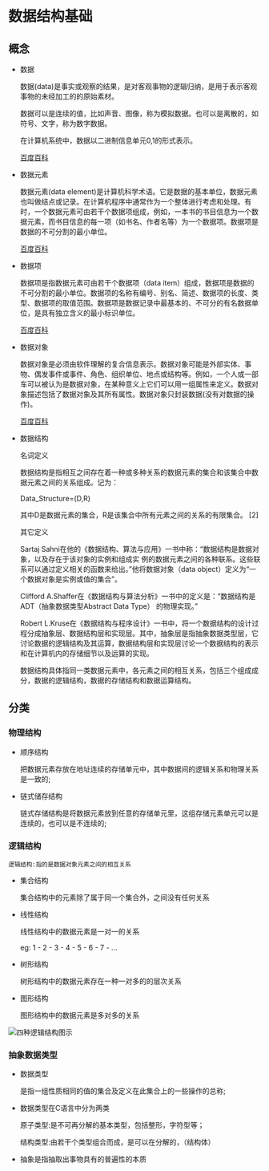 # 数据结构基础

## 概念

- 数据

    数据(data)是事实或观察的结果，是对客观事物的逻辑归纳，是用于表示客观事物的未经加工的的原始素材。

    数据可以是连续的值，比如声音、图像，称为模拟数据。也可以是离散的，如符号、文字，称为数字数据。

    在计算机系统中，数据以二进制信息单元0,1的形式表示。
    
    [百度百科](https://baike.baidu.com/item/数据/5947370)
- 数据元素

    数据元素(data element)是计算机科学术语。它是数据的基本单位，数据元素也叫做结点或记录。在计算机程序中通常作为一个整体进行考虑和处理。有时，一个数据元素可由若干个数据项组成，例如，一本书的书目信息为一个数据元素，而书目信息的每一项（如书名、作者名等）为一个数据项。数据项是数据的不可分割的最小单位。

    [百度百科](https://baike.baidu.com/item/数据元素/715313)

- 数据项

    数据项是指数据元素可由若干个数据项（data item）组成，数据项是数据的不可分割的最小单位。数据项的名称有编号、别名、简述、数据项的长度、类型、数据项的取值范围。数据项是数据记录中最基本的、不可分的有名数据单位，是具有独立含义的最小标识单位。
    
    [百度百科](https://baike.baidu.com/item/%E6%95%B0%E6%8D%AE%E9%A1%B9)

- 数据对象

    数据对象是必须由软件理解的复合信息表示。数据对象可能是外部实体、事物、偶发事件或事件、角色、组织单位、地点或结构等。例如，一个人或一部车可以被认为是数据对象，在某种意义上它们可以用一组属性来定义。数据对象描述包括了数据对象及其所有属性。数据对象只封装数据(没有对数据的操作)。

    [百度百科](https://baike.baidu.com/item/%E6%95%B0%E6%8D%AE%E5%AF%B9%E8%B1%A1)
- 数据结构

    名词定义
    
    数据结构是指相互之间存在着一种或多种关系的数据元素的集合和该集合中数据元素之间的关系组成。记为：
    
    Data_Structure=(D,R)
    
    其中D是数据元素的集合，R是该集合中所有元素之间的关系的有限集合。 [2] 
    
    其它定义
    
    Sartaj Sahni在他的《数据结构、算法与应用》一书中称：“数据结构是数据对象，以及存在于该对象的实例和组成实 例的数据元素之间的各种联系。这些联系可以通过定义相关的函数来给出。”他将数据对象（data object）定义为“一个数据对象是实例或值的集合”。
    
    Clifford A.Shaffer在《数据结构与算法分析》一书中的定义是：“数据结构是ADT（抽象数据类型Abstract Data Type） 的物理实现。”
    
    Robert L.Kruse在《数据结构与程序设计》一书中，将一个数据结构的设计过程分成抽象层、数据结构层和实现层。其中，抽象层是指抽象数据类型层，它讨论数据的逻辑结构及其运算，数据结构层和实现层讨论一个数据结构的表示和在计算机内的存储细节以及运算的实现。
    
    数据结构具体指同一类数据元素中，各元素之间的相互关系，包括三个组成成分，数据的逻辑结构，数据的存储结构和数据运算结构。




## 分类

### 物理结构

- 顺序结构

    把数据元素存放在地址连续的存储单元中，其中数据间的逻辑关系和物理关系是一致的;

- 链式储存结构

    链式存储结构是将数据元素放到任意的存储单元里，这组存储元素单元可以是连续的，也可以是不连续的;

### 逻辑结构

    逻辑结构:指的是数据对象元素之间的相互关系

- 集合结构

    集合结构中的元素除了属于同一个集合外，之间没有任何关系

- 线性结构

    线性结构中的数据元素是一对一的关系

    eg: 1 - 2 - 3 - 4 - 5 - 6 - 7 - ...


- 树形结构

    树形结构中的数据元素存在一种一对多的的层次关系

- 图形结构

    图形结构中的数据元素是多对多的关系


 ![四种逻辑结构图示]()


### 抽象数据类型

- 数据类型

    是指一组性质相同的值的集合及定义在此集合上的一些操作的总称;

- 数据类型在C语言中分为两类

    原子类型:是不可再分解的基本类型，包括整形，字符型等；

    结构类型:由若干个类型组合而成，是可以在分解的，（结构体）

- 抽象是指抽取出事物具有的普遍性的本质

